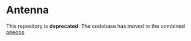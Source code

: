 # Antenna

This repository is __deprecated__. The codebase has moved to the combined [oneops](https://github.com/oneops/oneops).
